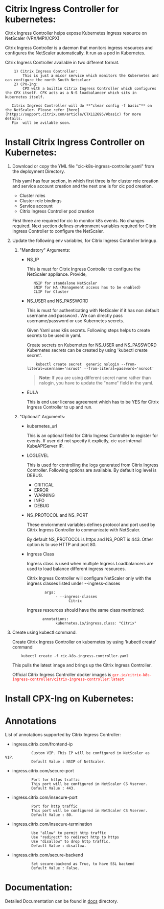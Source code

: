 # **Citrix Ingress Controller for kubernetes:**
                        
Citrix Ingress Controller helps expose Kubernetes Ingress resource on NetScaler (VPX/MPX/CPX) 

Citrix Ingress Controller is a daemon that monitors ingress resources and configures the NetScaler automatically. It run as a pod in Kubernetes.

Citrix Ingress Controller available in two different  format.
```
	1) Citrix Ingress Controller:
		This is just a micor service which monitors the Kubernetes and can configure the north South Netsclaer 
	2) CPX-Ing:
		CPX with a builtin Citrix Ingress Controller which configures the CPX itself. CPX acts as a N-S loadbalancer which sits in kubernetes itself. 
```

```
   Citrix Ingress Controller will do **"clear config -f basic"** on the NetScaler. Please refer [here](https://support.citrix.com/article/CTX112695/#basic) for more details.
   Fix  will be avilable soon.
```

# **Install Citrix Ingress Controller on Kubernetes:**
 1. Download or copy the YML file "cic-k8s-ingress-controller.yaml" from the deployment Directory.
                        
    This yaml has four section, in which first three is for cluster role creation and service account creation and the 
    next one is for cic pod creation. 
    * Cluster roles
    * Cluster role bindings
    * Service account
    * Citrix Ingress Controller pod creation
   
    First three are required for cic to monitor k8s events. No changes required.
    Next section defines environment variables required for Citrix Ingress Controller to configure the NetScaler.

 2. Update the following env variables, for Citrix Ingress Controller bringup.

    1. "Mandatory" Arguments:

       * NS\_IP

         This is must for Citrix Ingress Controller to configure the NetScaler appliance. Provide,
         ```
            NSIP for standalone NetScaler  
            SNIP for HA (Management access has to be enabled) 
            CLIP for Cluster
         
         ```

       * NS\_USER and NS\_PASSWORD

         This is must for authenticating with NetScaler if it has non default username and password . We can directly pass username/password or use Kubernetes secrets.

         Given Yaml uses k8s secrets. Following steps helps to create secrets to be used in yaml.

         Create secrets on Kubernetes for NS_USER and NS_PASSWORD
         Kubernetes secrets can be created by using 'kubectl create secret'.  

                 kubectl create secret  generic nslogin --from-literal=username='nsroot' --from-literal=password='nsroot'

         >**Note:** If you are using different secret name rather than nslogin, you have to update the "name" field in the yaml. 

       * EULA

         This is end user license agreement which has to be YES for Citrix Ingress Controller to up and run.
                
    2. "Optional" Arguments:

       * kubernetes\_url

         This is an optional field for Citrix Ingress Controller to register for events. If user did not specify it explictly, cic use internal KubeAPIServer IP. 
   
       * LOGLEVEL

         This is used for controlling the logs generated from Citrix Ingress Controller. Following options are available. By default log level is DEBUG. 
         * CRITICAL 
         * ERROR
         * WARNING
         * INFO
         * DEBUG

       * NS\_PROTOCOL and NS\_PORT
                                
         These enviornment variables defines protocol and port used by Citrix Ingress Controller  to communicate with NetScaler.

         By default NS_PROTOCOL is https and NS_PORT is 443. Other option is to use HTTP and port 80. 

       * Ingress Class

         Ingress class is used when multiple Ingress Loadbalancers are used to load balance different ingress resources. 

         Citrix Ingress Controller  will configure NetScaler only with the ingress classes listed under --ingress-classes

                     args:
                          - --ingress-classes
                                Citrix

         Ingress resources should have the same class mentioned:

                    annotations:
                          kubernetes.io/ingress.class: "Citrix"

3. Create using kubectl command. 

   Create Citrix Ingress Controller  on kubernetes by using 'kubectl create' command
        
           kubectl create -f cic-k8s-ingress-controller.yaml

   This pulls the latest image and brings up the Citrix Ingress Controller.
                
   Official Citrix Ingress Controller docker images is <span style="color:red"> `gcr.io/citrix-k8s-ingress-controller/citrix-ingress-controller:latest` </span> 
# **Install CPX-Ing on Kubernetes:**

# **Annotations**


List of annotations supported by Citrix Ingress Controller:

* ingress.citrix.com/frontend-ip 
```
            Custom VIP. This IP will be configured in NetScaler as VIP. 
            Default Value : NSIP of NetScaler.
```
* ingress.citrix.com/secure-port 
```
            Port for https traffic 
            This port will be configured in NetScaler CS Vserver. 
            Default Value : 443.
```
* ingress.citrix.com/insecure-port
```
            Port for http traffic 
            This port will be configured in NetScaler CS Vserver. 
            Default Value : 80.
```
* ingress.citrix.com/insecure-termination 
```
            Use "allow" to permit http traffic
            Use "redirect" to redirect http to https
            Use "disallow" to drop http traffic. 
            Default Value : disallow.
```
* ingress.citrix.com/secure-backend  
```
            Set secure-backend as True, to have SSL backend
            Default Value : False.
```


                        
# **Documentation:**
        
Detailed Documentation can be found in [docs](https://github.com/janraj/citrix-k8s-ingress-controller/tree/master/docs) directory.
